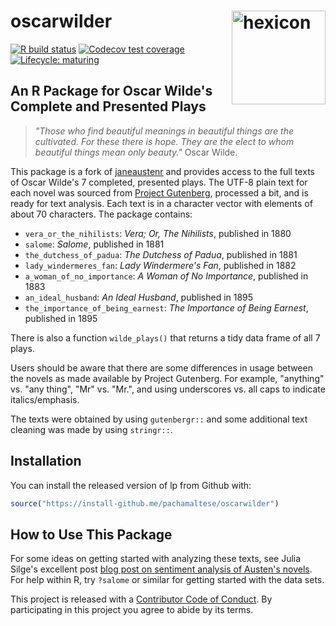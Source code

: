 # oscarwilder <img src="https://pachamaltese.github.io/oscarwilder/hexicon.svg" width=150 align="right" alt="hexicon"/>

<!-- badges: start -->
[![R build
status](https://github.com/pachamaltese/oscarwilder/workflows/R-CMD-check/badge.svg)](https://github.com/pachamaltese/oscarwilder/actions?workflow=R-CMD-check)
[![Codecov test
coverage](https://codecov.io/gh/pachamaltese/oscarwilder/branch/master/graph/badge.svg)](https://codecov.io/gh/pachamaltese/oscarwilder?branch=master)
[![Lifecycle: maturing](https://img.shields.io/badge/lifecycle-maturing-blue.svg)](https://www.tidyverse.org/lifecycle/#maturing)
<!-- badges: end -->

## An R Package for Oscar Wilde's Complete and Presented Plays

> *"Those who find beautiful meanings in beautiful things are the cultivated. For these there is hope. They are the elect to whom beautiful things mean only beauty."* Oscar Wilde.

This package is a fork of [janeaustenr](https://github.com/juliasilge/janeaustenr) and provides access to the full texts of Oscar Wilde's 7 completed, presented plays. The UTF-8 plain text for each novel was sourced from [Project Gutenberg](https://www.gutenberg.org/), processed a bit, and is ready for text analysis. Each text is in a character vector with elements of about 70 characters. The package contains:

* `vera_or_the_nihilists`: *Vera; Or, The Nihilists*, published in 1880
* `salome`: *Salome*, published in 1881
* `the_dutchess_of_padua`: *The Dutchess of Padua*, published in 1881
* `lady_windermeres_fan`: *Lady Windermere's Fan*, published in 1882
* `a_woman_of_no_importance`: *A Woman of No Importance*, published in 1883
* `an_ideal_husband`: *An Ideal Husband*, published in 1895
* `the_importance_of_being_earnest`: *The Importance of Being Earnest*, published in 1895

There is also a function `wilde_plays()` that returns a tidy data frame of all 7 plays. 

Users should be aware that there are some differences in usage between the novels as made available by Project Gutenberg. For example, "anything" vs. "any thing", "Mr" vs. "Mr.", and using underscores vs. all caps to indicate italics/emphasis. 

The texts were obtained by using `gutenbergr::` and some additional text cleaning was made by using `stringr::`.

## Installation

You can install the released version of lp from Github with:

``` r
source("https://install-github.me/pachamaltese/oscarwilder")
```

## How to Use This Package

For some ideas on getting started with analyzing these texts, see Julia Silge's excellent post
[blog post on sentiment analysis of Austen's novels](https://juliasilge.com/blog/if-i-loved-nlp-less/). For help within R, try `?salome` or similar for getting started with the data sets.

This project is released with a [Contributor Code of Conduct](CONDUCT.md). By participating in this project you agree to abide by its terms.
